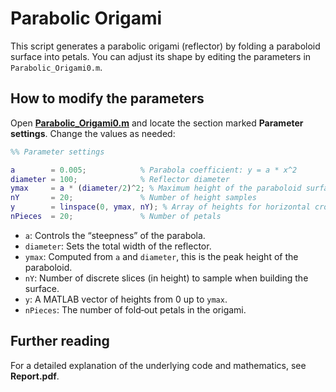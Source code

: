 # Parabolic Origami

This script generates a parabolic origami (reflector) by folding a paraboloid surface into petals. You can adjust its shape by editing the parameters in `Parabolic_Origami0.m`.

## How to modify the parameters

Open **[Parabolic_Origami0.m](./Parabolic_Origami0.m)** and locate the section marked **Parameter settings**. Change the values as needed:

```matlab
%% Parameter settings

a        = 0.005;            % Parabola coefficient: y = a * x^2
diameter = 100;              % Reflector diameter
ymax     = a * (diameter/2)^2; % Maximum height of the paraboloid surface
nY       = 20;               % Number of height samples
y        = linspace(0, ymax, nY); % Array of heights for horizontal cross‑sections
nPieces  = 20;               % Number of petals
```

- `a`: Controls the “steepness” of the parabola.  
- `diameter`: Sets the total width of the reflector.  
- `ymax`: Computed from `a` and `diameter`, this is the peak height of the paraboloid.  
- `nY`: Number of discrete slices (in height) to sample when building the surface.  
- `y`: A MATLAB vector of heights from 0 up to `ymax`.  
- `nPieces`: The number of fold‑out petals in the origami.

## Further reading

For a detailed explanation of the underlying code and mathematics, see **Report.pdf**.
